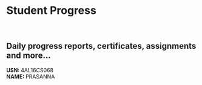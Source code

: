 # Student Progress
<br>

## Daily progress reports, certificates, assignments and more...

<b> USN: </b> 4AL16CS068    <br>
<b> NAME: </b>  PRASANNA
